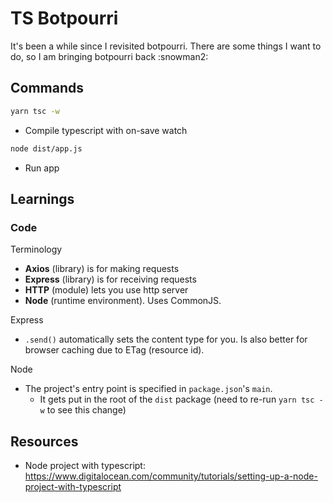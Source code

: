 # TS Botpourri

It's been a while since I revisited botpourri. There are some things I want to do, so I am bringing botpourri back :snowman2:

## Commands

```bash
yarn tsc -w
```

- Compile typescript with on-save watch

```bash
node dist/app.js
```

- Run app

## Learnings

### Code

Terminology

- **Axios** (library) is for making requests
- **Express** (library) is for receiving requests
- **HTTP** (module) lets you use http server
- **Node** (runtime environment). Uses CommonJS.

Express

- `.send()` automatically sets the content type for you. Is also better for browser caching due to ETag (resource id).

Node

- The project's entry point is specified in `package.json`'s `main`.
  - It gets put in the root of the `dist` package (need to re-run `yarn tsc -w` to see this change)

## Resources

- Node project with typescript: https://www.digitalocean.com/community/tutorials/setting-up-a-node-project-with-typescript
